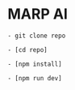 # MARP AI 
```
- git clone repo
```
```
- [cd repo]
```
```
- [npm install]
```
```
- [npm run dev]
```
